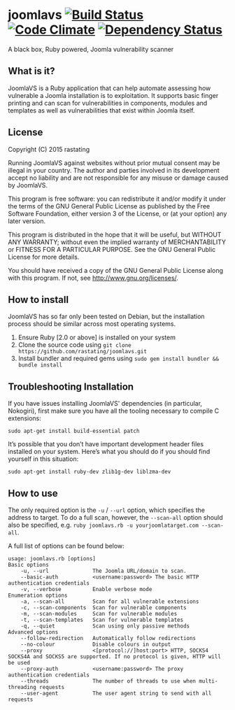# joomlavs [![Build Status](https://travis-ci.org/rastating/joomlavs.svg?branch=master)](https://travis-ci.org/rastating/joomlavs) [![Code Climate](https://codeclimate.com/github/rastating/joomlavs/badges/gpa.svg)](https://codeclimate.com/github/rastating/joomlavs) [![Dependency Status](https://gemnasium.com/badges/github.com/rastating/joomlavs.svg)](https://gemnasium.com/github.com/rastating/joomlavs)
A black box, Ruby powered, Joomla vulnerability scanner

## What is it?
JoomlaVS is a Ruby application that can help automate assessing how vulnerable a Joomla installation is to exploitation. It supports basic finger printing and can scan for vulnerabilities in components, modules and templates as well as vulnerabilities that exist within Joomla itself.

## License
Copyright (C) 2015 rastating

Running JoomlaVS against websites without prior mutual consent may be illegal in your country. The author and parties involved in its development accept no liability and are not responsible for any misuse or damage caused by JoomlaVS.

This program is free software: you can redistribute it and/or modify it under the terms of the GNU General Public License as published by the Free Software Foundation, either version 3 of the License, or (at your option) any later version.

This program is distributed in the hope that it will be useful, but WITHOUT ANY WARRANTY; without even the implied warranty of MERCHANTABILITY or FITNESS FOR A PARTICULAR PURPOSE.  See the GNU General Public License for more details.

You should have received a copy of the GNU General Public License along with this program.  If not, see <http://www.gnu.org/licenses/>.

## How to install
JoomlaVS has so far only been tested on Debian, but the installation process should be similar across most operating systems.

1. Ensure Ruby [2.0 or above] is installed on your system
2. Clone the source code using ```git clone https://github.com/rastating/joomlavs.git```
3. Install bundler and required gems using ```sudo gem install bundler && bundle install```

## Troubleshooting Installation
If you have issues installing JoomlaVS' dependencies (in particular, Nokogiri), first make sure you have all the tooling necessary to compile C extensions:

```
sudo apt-get install build-essential patch
```

It’s possible that you don’t have important development header files installed on your system. Here’s what you should do if you should find yourself in this situation:

```
sudo apt-get install ruby-dev zlib1g-dev liblzma-dev
```

## How to use
The only required option is the ```-u``` / ```--url``` option, which specifies the address to target. To do a full scan, however, the ```--scan-all``` option should also be specified, e.g. ```ruby joomlavs.rb -u yourjoomlatarget.com --scan-all```.

A full list of options can be found below:

```
usage: joomlavs.rb [options]
Basic options
    -u, --url              The Joomla URL/domain to scan.
    --basic-auth           <username:password> The basic HTTP authentication credentials
    -v, --verbose          Enable verbose mode
Enumeration options
    -a, --scan-all         Scan for all vulnerable extensions
    -c, --scan-components  Scan for vulnerable components
    -m, --scan-modules     Scan for vulnerable modules
    -t, --scan-templates   Scan for vulnerable templates
    -q, --quiet            Scan using only passive methods
Advanced options
    --follow-redirection   Automatically follow redirections
    --no-colour            Disable colours in output
    --proxy                <[protocol://]host:port> HTTP, SOCKS4 SOCKS4A and SOCKS5 are supported. If no protocol is given, HTTP will be used
    --proxy-auth           <username:password> The proxy authentication credentials
    --threads              The number of threads to use when multi-threading requests
    --user-agent           The user agent string to send with all requests
```
